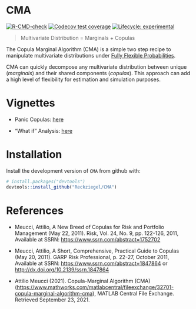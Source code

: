 
<!-- README.md is generated from README.Rmd. Please edit that file -->

# CMA

<!-- badges: start -->

[![R-CMD-check](https://github.com/Reckziegel/CMA/workflows/R-CMD-check/badge.svg)](https://github.com/Reckziegel/CMA/actions)
[![Codecov test
coverage](https://codecov.io/gh/Reckziegel/CMA/branch/main/graph/badge.svg)](https://codecov.io/gh/Reckziegel/CMA?branch=main)
[![Lifecycle:
experimental](https://img.shields.io/badge/lifecycle-experimental-orange.svg)](https://lifecycle.r-lib.org/articles/stages.html#experimental)

<!-- badges: end -->

> Multivariate Distribution = Marginals + Copulas

The Copula Marginal Algorithm (CMA) is a simple two step recipe to
manipulate multivariate distributions under [Fully Flexible
Probabilities](https://github.com/Reckziegel/FFP).

CMA can quickly decompose any multivariate distribution between unique
(*marginals*) and their shared components (*copulas*). This approach can
add a high level of flexibility for estimation and simulation purposes.

# Vignettes

-   Panic Copulas:
    [here](https://reckziegel.github.io/CMA/articles/panic_copula.html)

-   “What if” Analysis:
    [here](https://reckziegel.github.io/CMA/articles/what_if_analysis.html)

# Installation

Install the development version of `CMA` from github with:

``` r
# install.packages("devtools")
devtools::install_github("Reckziegel/CMA")
```

# References

-   Meucci, Attilio, A New Breed of Copulas for Risk and Portfolio
    Management (May 22, 2011). Risk, Vol. 24, No. 9, pp. 122-126, 2011,
    Available at SSRN: <https://www.ssrn.com/abstract=1752702>

-   Meucci, Attilio, A Short, Comprehensive, Practical Guide to Copulas
    (May 20, 2011). GARP Risk Professional, p. 22-27, October 2011,
    Available at SSRN: <https://www.ssrn.com/abstract=1847864> or
    <http://dx.doi.org/10.2139/ssrn.1847864>

-   Attilio Meucci (2021). Copula-Marginal Algorithm (CMA)
    (<https://www.mathworks.com/matlabcentral/fileexchange/32701-copula-marginal-algorithm-cma>),
    MATLAB Central File Exchange. Retrieved September 23, 2021.
